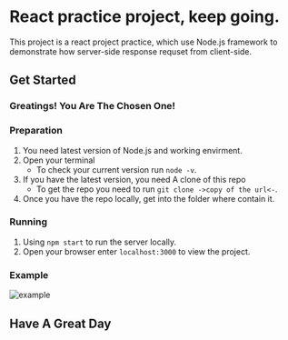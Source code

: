 # React practice project, keep going.

This project is a react project practice, which use Node.js  framework to demonstrate how server-side response requset from client-side.

## Get Started

### Greatings! You Are The Chosen One!

### Preparation

1. You need latest version of Node.js and working envirment.
2. Open your terminal
   - To check your current version run `node -v`.
3. If you have the latest version, you need A clone of this repo
   - To get the repo you need to run `git clone ->copy of the url<-`.
4. Once you have the repo locally, get into the folder where contain it.

### Running

1. Using `npm start` to run the server locally.
2. Open your browser enter `localhost:3000` to view the project.

### Example

![example](https://recordit.co/4jtyBZugic)

## Have A Great Day



